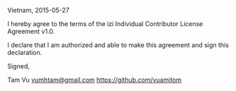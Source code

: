 Vietnam, 2015-05-27

I hereby agree to the terms of the izi Individual Contributor License
Agreement v1.0.

I declare that I am authorized and able to make this agreement and sign this
declaration.

Signed,

Tam Vu vumhtam@gmail.com https://github.com/vuamitom
